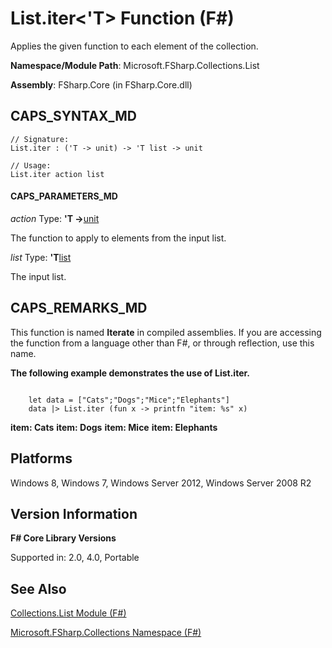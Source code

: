 # List.iter<'T> Function (F#)

Applies the given function to each element of the collection.

**Namespace/Module Path**: Microsoft.FSharp.Collections.List

**Assembly**: FSharp.Core (in FSharp.Core.dll)


## CAPS_SYNTAX_MD

```
// Signature:
List.iter : ('T -> unit) -> 'T list -> unit

// Usage:
List.iter action list
```

#### CAPS_PARAMETERS_MD
*action*
Type: **'T -&gt;**[unit](http://msdn.microsoft.com/en-us/library/00b837c2-6c8a-483a-87d3-0479c64037a7)


The function to apply to elements from the input list.


*list*
Type: **'T**[list](http://msdn.microsoft.com/en-us/library/c627b668-477b-4409-91ed-06d7f1b3e4a7)


The input list.




## CAPS_REMARKS_MD
This function is named **Iterate** in compiled assemblies. If you are accessing the function from a language other than F#, or through reflection, use this name.

**The following example demonstrates the use of List.iter.**
```

    let data = ["Cats";"Dogs";"Mice";"Elephants"]
    data |> List.iter (fun x -> printfn "item: %s" x)
```

**item: Cats**
**item: Dogs**
**item: Mice**
**item: Elephants**
## Platforms
Windows 8, Windows 7, Windows Server 2012, Windows Server 2008 R2


## Version Information
**F# Core Library Versions**

Supported in: 2.0, 4.0, Portable




## See Also
[Collections.List Module &#40;F&#35;&#41;](Collections.List+Module+%28F%23%29.md)

[Microsoft.FSharp.Collections Namespace &#40;F&#35;&#41;](Microsoft.FSharp.Collections+Namespace+%28F%23%29.md)

